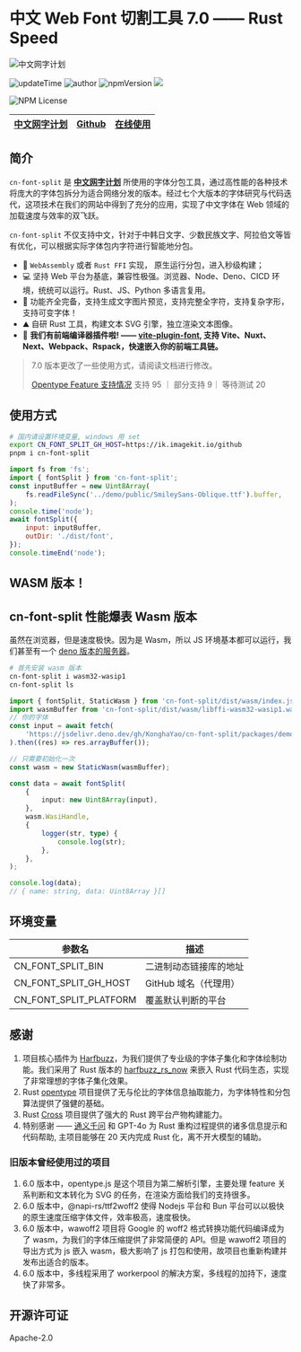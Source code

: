# 中文 Web Font 切割工具 7.0 —— Rust Speed

![中文网字计划](/assets/chinese-fonts.png)

![updateTime](https://img.shields.io/badge/更新时间-2024/07/16-green)
![author](https://img.shields.io/badge/author-江夏尧-green)
![npmVersion](https://img.shields.io/badge/LTS_version-5.1.0-green)
[![](https://data.jsdelivr.com/v1/package/npm/cn-font-split/badge)](https://www.jsdelivr.com/package/npm/cn-font-split)

![NPM License](https://img.shields.io/npm/l/%40konghayao%2Fcn-font-split)

| [中文网字计划](https://chinese-font.netlify.app/) | [Github](https://github.com/KonghaYao/cn-font-split) | [在线使用](https://chinese-font.netlify.app/online-split/) |
| ------------------------------------------------- | ---------------------------------------------------- | ---------------------------------------------------------- |

## 简介

`cn-font-split` 是 **[中文网字计划](https://chinese-font.netlify.app/)** 所使用的字体分包工具，通过高性能的各种技术将庞大的字体包拆分为适合网络分发的版本。经过七个大版本的字体研究与代码迭代，这项技术在我们的网站中得到了充分的应用，实现了中文字体在 Web 领域的加载速度与效率的双飞跃。

`cn-font-split` 不仅支持中文，针对于中韩日文字、少数民族文字、阿拉伯文等皆有优化，可以根据实际字体包内字符进行智能地分包。

-   🚀 `WebAssembly` 或者 `Rust FFI` 实现， 原生运行分包，进入秒级构建；
-   💻 坚持 Web 平台为基底，兼容性极强。浏览器、Node、Deno、CICD 环境，统统可以运行。Rust、JS、Python 多语言复用。
-   🔧 功能齐全完备，支持生成文字图片预览，支持完整全字符，支持复杂字形，支持可变字体！
-   ⛰️ 自研 Rust 工具，构建文本 SVG 引擎，独立渲染文本图像。
-   🚄 **我们有前端编译器插件啦! —— [vite-plugin-font](https://npmjs.com/package/vite-plugin-font), 支持 Vite、Nuxt、Next、Webpack、Rspack，快速嵌入你的前端工具链。**

> 7.0 版本更改了一些使用方式，请阅读文档进行修改。
>
> [Opentype Feature 支持情况](/packages/test/SUPPORT_FEATURE.md) 支持 95 ｜ 部分支持 9｜ 等待测试 20

## 使用方式

```sh
# 国内请设置环境变量, windows 用 set
export CN_FONT_SPLIT_GH_HOST=https://ik.imagekit.io/github
pnpm i cn-font-split
```

```js
import fs from 'fs';
import { fontSplit } from 'cn-font-split';
const inputBuffer = new Uint8Array(
    fs.readFileSync('../demo/public/SmileySans-Oblique.ttf').buffer,
);
console.time('node');
await fontSplit({
    input: inputBuffer,
    outDir: './dist/font',
});
console.timeEnd('node');
```

## WASM 版本！

## cn-font-split 性能爆表 Wasm 版本

虽然在浏览器，但是速度极快。因为是 Wasm，所以 JS 环境基本都可以运行，我们甚至有一个 [deno 版本的服务器](./test/deno-wasm.mjs)。

```sh
# 首先安装 wasm 版本
cn-font-split i wasm32-wasip1
cn-font-split ls
```

```ts
import { fontSplit, StaticWasm } from 'cn-font-split/dist/wasm/index.js';
import wasmBuffer from 'cn-font-split/dist/wasm/libffi-wasm32-wasip1.wasm?url';
// 你的字体
const input = await fetch(
    'https://jsdelivr.deno.dev/gh/KonghaYao/cn-font-split/packages/demo/public/SmileySans-Oblique.ttf',
).then((res) => res.arrayBuffer());

// 只需要初始化一次
const wasm = new StaticWasm(wasmBuffer);

const data = await fontSplit(
    {
        input: new Uint8Array(input),
    },
    wasm.WasiHandle,
    {
        logger(str, type) {
            console.log(str);
        },
    },
);

console.log(data);
// { name: string, data: Uint8Array }[]
```

## 环境变量

| 参数名                 | 描述                   |
| ---------------------- | ---------------------- |
| CN_FONT_SPLIT_BIN      | 二进制动态链接库的地址 |
| CN_FONT_SPLIT_GH_HOST  | GitHub 域名（代理用）  |
| CN_FONT_SPLIT_PLATFORM | 覆盖默认判断的平台     |

## 感谢

1. 项目核心插件为 [Harfbuzz](https://github.com/harfbuzz/harfbuzz)，为我们提供了专业级的字体子集化和字体绘制功能。我们采用了 Rust 版本的 [harfbuzz_rs_now](https://github.com/KonghaYao/harfbuzz_rs) 来嵌入 Rust 代码生态，实现了非常理想的字体子集化效果。
2. Rust [opentype](https://crates.io/crates/opentype) 项目提供了无与伦比的字体信息抽取能力，为字体特性和分包算法提供了强健的基础。
3. Rust [Cross](https://crates.io/crates/cross) 项目提供了强大的 Rust 跨平台产物构建能力。
4. 特别感谢 —— [通义千问](https://tongyi.aliyun.com/qianwen/) 和 GPT-4o 为 Rust 重构过程提供的诸多信息提示和代码帮助, 主项目能够在 20 天内完成 Rust 化，离不开大模型的辅助。

### 旧版本曾经使用过的项目

1. 6.0 版本中，opentype.js 是这个项目为第二解析引擎，主要处理 feature 关系判断和文本转化为 SVG 的任务，在渲染方面给我们的支持很多。
2. 6.0 版本中，@napi-rs/ttf2woff2 使得 Nodejs 平台和 Bun 平台可以以极快的原生速度压缩字体文件，效率极高，速度极快。
3. 6.0 版本中，wawoff2 项目将 Google 的 woff2 格式转换功能代码编译成为了 wasm，为我们的字体压缩提供了非常简便的 API。但是 wawoff2 项目的导出方式为 js 嵌入 wasm，极大影响了 js 打包和使用，故项目也重新构建并发布出适合的版本。
4. 6.0 版本中，多线程采用了 workerpool 的解决方案，多线程的加持下，速度快了非常多。

## 开源许可证

Apache-2.0
